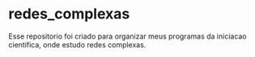 # redes_complexas

Esse repositorio foi criado para organizar meus programas da iniciacao cientifica, onde estudo redes complexas.
